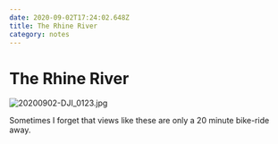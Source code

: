 ```yaml
---
date: 2020-09-02T17:24:02.648Z
title: The Rhine River
category: notes
---
```

# The Rhine River

![20200902-DJI_0123.jpg](https://d3khpbv2gxh34v.cloudfront.net/r/notes/20200902-DJI_0123-720.jpg "1.78")

Sometimes I forget that views like these are only a 20 minute bike-ride away.

